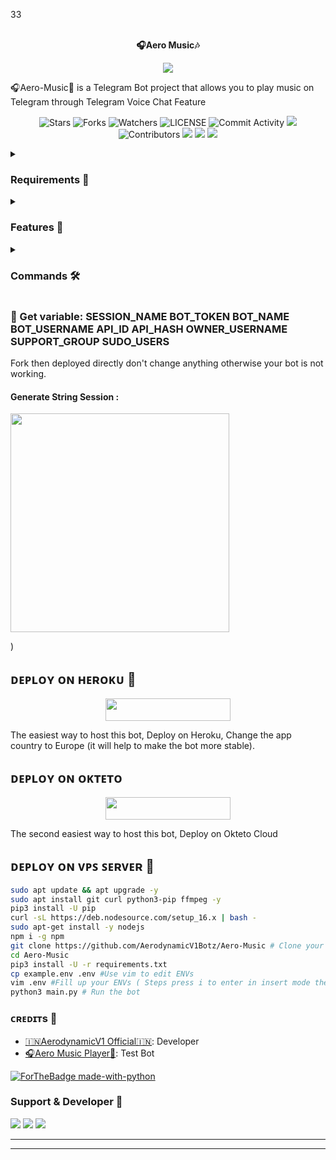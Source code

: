 33<p align="center">
    <br><b>🎧Aero Music🎶</b><br>
</p>
<p align="center"><a href="https://t.me/AerodynamicV1_Promotion"><img src="https://telegra.ph//file/c6d7af5a8dc30ea72764f.jpg"></a></p>

🎧Aero-Music🎵 is a Telegram Bot project that allows you to play music on Telegram through Telegram Voice Chat Feature</b><br>

<p align="center">
    <img src="https://img.shields.io/github/stars/AerodynamicV1Botz/Aero-Music?style=for-the-badge" alt="Stars">
    <img src="https://img.shields.io/github/forks/AerodynamicV1Botz/Aero-Music?style=for-the-badge" alt="Forks">
    <img src="https://img.shields.io/github/watchers/AerodynamicV1Botz/Aero-Music?style=for-the-badge" alt="Watchers">
    <img src="https://img.shields.io/github/license/AerodynamicV1Botz/Aero-Music?style=for-the-badge" alt="LICENSE">
    <img src="https://img.shields.io/github/commit-activity/w/AerodynamicV1Botz/Aero-Music?style=for-the-badge" alt="Commit Activity">
    <a href="https://github.com/AerodynamicV1Botz/Aero-Music/commits/AnonymousR1025"> <img src="https://img.shields.io/github/last-commit/AerodynamicV1Botz/Aero-Music?color=blue&logo=github&logoColor=green&style=for-the-badge" /></a>
    <img src="https://img.shields.io/github/contributors/AerodynamicV1Botz/Aero-Music?style=for-the-badge" alt="Contributors">
    <a href="https://github.com/AerodynamicV1Botz/Aero-Music/issues"> <img src="https://img.shields.io/github/issues/AerodynamicV1Botz/Aero-Music?color=blueviolet&logo=github&logoColor=green&style=for-the-badge" /></a>
    <a href="https://github.com/AerodynamicV1Botz/Aero-Music"> <img src="https://img.shields.io/github/repo-size/AerodynamicV1Botz/Aero-Music?color=orange&logo=github&logoColor=green&style=for-the-badge" /></a>
    <a href="https://pypi.org/project/Pyrogram/"> <img src="https://img.shields.io/pypi/v/pyrogram?color=yellow&label=pyrogram&logo=python&logoColor=green&style=for-the-badge" /></a>
</p>

<details>
<summary><h3> Requirements 📝</h3></summary>

- FFmpeg
- NodeJS [nodesource.com](https://nodesource.com/)
- Python 3.7 or higher
- [PyTgCalls](https://github.com/pytgcalls/pytgcalls)
</details>

<details>
<summary><h3> Features 🔮</h3></summary>

- Yt-dL Fix
- Updated Plug-in
- Super Fast Bot
- No Lag Hang
- Fast Download Song From Server
- Program Updated
- Smooth Player
</details>

<details>
<summary><h3> Commands 🛠</h3></summary> 

- `/play <song name>` - play song you requested
- `/song <song name>` - download songs you want quickly
- `/ping` - Bot Online or Offine

#### Admins Only 👷‍♂️
- `/pause` - pause song play
- `/resume` - resume song play
- `/skip` - play next song
- `/end` - stop music play
</details>

### 🧪 Get variable: SESSION_NAME BOT_TOKEN BOT_NAME BOT_USERNAME API_ID API_HASH OWNER_USERNAME SUPPORT_GROUP SUDO_USERS

Fork then deployed directly don't change anything otherwise your bot is not working.

<h4> Generate String Session : </h4>    
<p><a href="https://telegram.me/String_Session_Generate_AeroBot?lite=1&outputonly=1#main.py"><img src="https://img.shields.io/badge/Generate%20On%20Repl-blueviolet?style=for-the-badge&logo=appveyor" width="350""/></a></p>)

## ᴅᴇᴩʟᴏʏ ᴏɴ ʜᴇʀᴏᴋᴜ 🚀

<p align="center"><a href="https://heroku.com/deploy?template=https://github.com/AerodynamicV1Botz/Aero-Music"> <img src="https://img.shields.io/badge/Deploy%20To%20Heroku-darkpink?style=for-the-badge&logo=heroku" width="200" height="35.45"/></a></p>
The easiest way to host this bot, Deploy on Heroku, Change the app country to Europe (it will help to make the bot more stable).

## ᴅᴇᴩʟᴏʏ ᴏɴ ᴏᴋᴛᴇᴛᴏ

<p align="center"><a href="https://cloud.okteto.com/deploy?repository=https://github.com/AerodynamicV1Botz/Aero-Music"><img src="https://img.shields.io/badge/Deploy%20To%20Okteto-informational?style=for-the-badge&logo=Okteto" width="200" height="35.45"/></a></p>
The second easiest way to host this bot, Deploy on Okteto Cloud

## ᴅᴇᴘʟᴏʏ ᴏɴ ᴠᴘꜱ ꜱᴇʀᴠᴇʀ 📡

```sh
sudo apt update && apt upgrade -y
sudo apt install git curl python3-pip ffmpeg -y
pip3 install -U pip
curl -sL https://deb.nodesource.com/setup_16.x | bash -
sudo apt-get install -y nodejs
npm i -g npm
git clone https://github.com/AerodynamicV1Botz/Aero-Music # Clone your repo.
cd Aero-Music
pip3 install -U -r requirements.txt
cp example.env .env #Use vim to edit ENVs
vim .env #Fill up your ENVs ( Steps press i to enter in insert mode then edit the file. Press Esc to exit the editing mode then type :wq! and press Enter key to save the file.)
python3 main.py # Run the bot
```

### ᴄʀᴇᴅɪᴛs 💖
- [🇮🇳AerodynamicV1 Official🇮🇳](https://github.com/AerodynamicV1Botz): Developer
- [🎧Aero Music Player🎵](https://telegram.me/Aero_MusicBot): Test Bot

[![ForTheBadge made-with-python](http://ForTheBadge.com/images/badges/made-with-python.svg)](https://www.python.org/)

### Support & Developer 🎑
<a href="https://telegram.me/AerodynamicV1_UPDATE"><img src="https://img.shields.io/badge/-UPDATE%20Group-blue.svg?style=for-the-badge&logo=Telegram"></a>
<a href="https://telegram.me/AerodynamicV1_Promotion"><img src="https://img.shields.io/badge/-SUPPORT%20Group-blue.svg?style=for-the-badge&logo=Telegram"></a>
<a href="https://telegram.me/AerodynamicV1_OFFICIAL"><img src="https://img.shields.io/badge/%20Developer-blue.svg?style=for-the-badge&logo=Telegram"></a>

------------------------------------------------
-------------------------------------------------
